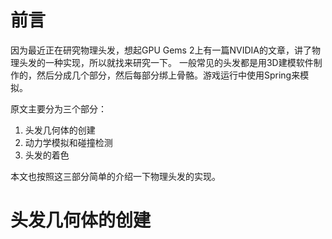 # 前言

因为最近正在研究物理头发，想起GPU Gems 2上有一篇NVIDIA的文章，讲了物理头发的一种实现，所以就找来研究一下。
一般常见的头发都是用3D建模软件制作的，然后分成几个部分，然后每部分绑上骨骼。游戏运行中使用Spring来模拟。

原文主要分为三个部分：
1. 头发几何体的创建
2. 动力学模拟和碰撞检测
3. 头发的着色

本文也按照这三部分简单的介绍一下物理头发的实现。

# 头发几何体的创建






